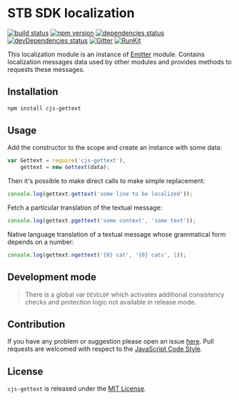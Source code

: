 STB SDK localization
====================

[![build status](https://img.shields.io/travis/cjssdk/gettext.svg?style=flat-square)](https://travis-ci.org/cjssdk/gettext)
[![npm version](https://img.shields.io/npm/v/cjs-gettext.svg?style=flat-square)](https://www.npmjs.com/package/cjs-gettext)
[![dependencies status](https://img.shields.io/david/cjssdk/gettext.svg?style=flat-square)](https://david-dm.org/cjssdk/gettext)
[![devDependencies status](https://img.shields.io/david/dev/cjssdk/gettext.svg?style=flat-square)](https://david-dm.org/cjssdk/gettext?type=dev)
[![Gitter](https://img.shields.io/badge/gitter-join%20chat-blue.svg?style=flat-square)](https://gitter.im/DarkPark/cjssdk)
[![RunKit](https://img.shields.io/badge/RunKit-try-yellow.svg?style=flat-square)](https://runkit.com/npm/cjs-gettext)


This localization module is an instance of [Emitter](https://github.com/cjssdk/emitter) module.
Contains localization messages data used by other modules and provides methods to requests these messages.


## Installation ##

```bash
npm install cjs-gettext
```


## Usage ##

Add the constructor to the scope and create an instance with some data:

```js
var Gettext = require('cjs-gettext'),
    gettext = new Gettext(data);
```

Then it's possible to make direct calls to make simple replacement:

```js
console.log(gettext.gettext('some line to be localized'));
```

Fetch a particular translation of the textual message:

```js
console.log(gettext.pgettext('some context', 'some text'));
```

Native language translation of a textual message whose grammatical form depends on a number:

```js
console.log(gettext.ngettext('{0} cat', '{0} cats', 1));
```


## Development mode ##

> There is a global var `DEVELOP` which activates additional consistency checks and protection logic not available in release mode.


## Contribution ##

If you have any problem or suggestion please open an issue [here](https://github.com/cjssdk/gettext/issues).
Pull requests are welcomed with respect to the [JavaScript Code Style](https://github.com/DarkPark/jscs).


## License ##

`cjs-gettext` is released under the [MIT License](license.md).
